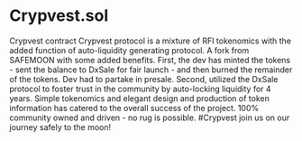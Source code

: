 # Crypvest.sol
Crypvest contract
Crypvest protocol is a mixture of RFI tokenomics with the added function of auto-liquidity generating protocol. A fork from SAFEMOON with some added benefits.
First, the dev has minted the tokens - sent the balance to DxSale for fair launch - and then burned the remainder of the tokens. Dev had to partake in presale.
Second, utilized the DxSale protocol to foster trust in the community by auto-locking liquidity for 4 years.
Simple tokenomics and elegant design and production of token information has catered to the overall success of the project.
100% community owned and driven - no rug is possible. 
#Crypvest join us on our journey safely to the moon!
